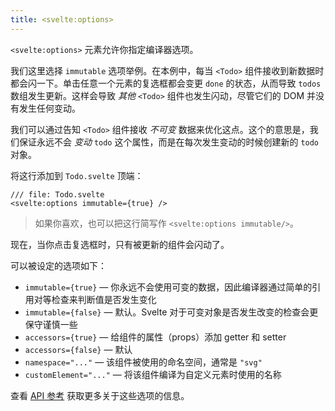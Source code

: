 ```yaml
---
title: <svelte:options>
---
```


`<svelte:options>` 元素允许你指定编译器选项。

我们这里选择 `immutable` 选项举例。在本例中，每当 `<Todo>` 组件接收到新数据时都会闪一下。单击任意一个元素的复选框都会变更 `done` 的状态，从而导致 `todos` 数组发生更新。这样会导致 _其他_ `<Todo>` 组件也发生闪动，尽管它们的 DOM 并没有发生任何变动。

我们可以通过告知 `<Todo>` 组件接收 _不可变_ 数据来优化这点。这个的意思是，我们保证永远不会 _变动_ `todo` 这个属性，而是在每次发生变动的时候创建新的 `todo` 对象。

将这行添加到 `Todo.svelte` 顶端：

```svelte
/// file: Todo.svelte
<svelte:options immutable={true} />
```

> 如果你喜欢，也可以把这行简写作 `<svelte:options immutable/>`。

现在，当你点击复选框时，只有被更新的组件会闪动了。

可以被设定的选项如下：

- `immutable={true}` — 你永远不会使用可变的数据，因此编译器通过简单的引用对等检查来判断值是否发生变化
- `immutable={false}` — 默认。Svelte 对于可变对象是否发生改变的检查会更保守谨慎一些
- `accessors={true}` — 给组件的属性（props）添加 getter 和 setter
- `accessors={false}` — 默认
- `namespace="..."` — 该组件被使用的命名空间，通常是 `"svg"`
- `customElement="..."` — 将该组件编译为自定义元素时使用的名称

查看 [API 参考](https://svelte.dev/docs) 获取更多关于这些选项的信息。
